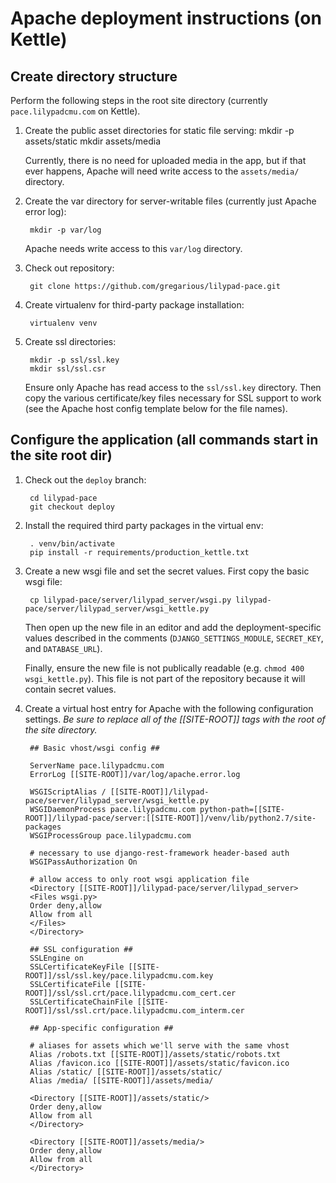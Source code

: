 # Apache deployment instructions (on Kettle)

## Create directory structure

Perform the following steps in the root site directory (currently `pace.lilypadcmu.com` on Kettle).

1. Create the public asset directories for static file serving:
        mkdir -p assets/static
        mkdir assets/media

    Currently, there is no need for uploaded media in the app, but if that ever happens, Apache
    will need write access to the `assets/media/` directory.

2. Create the var directory for server-writable files (currently just Apache error log):

        mkdir -p var/log

    Apache needs write access to this `var/log` directory.

3. Check out repository:

        git clone https://github.com/gregarious/lilypad-pace.git

4. Create virtualenv for third-party package installation:

        virtualenv venv

5. Create ssl directories:

        mkdir -p ssl/ssl.key
        mkdir ssl/ssl.csr

    Ensure only Apache has read access to the `ssl/ssl.key` directory. Then copy the various
    certificate/key files necessary for SSL support to work (see the Apache host config template
    below for the file names).

## Configure the application (all commands start in the site root dir)

1. Check out the `deploy` branch:

        cd lilypad-pace
        git checkout deploy

2. Install the required third party packages in the virtual env:

        . venv/bin/activate
        pip install -r requirements/production_kettle.txt

3. Create a new wsgi file and set the secret values. First copy the basic wsgi file:

        cp lilypad-pace/server/lilypad_server/wsgi.py lilypad-pace/server/lilypad_server/wsgi_kettle.py

    Then open up the new file in an editor and add the deployment-specific values described in the comments (`DJANGO_SETTINGS_MODULE`, `SECRET_KEY`, and `DATABASE_URL`).

    Finally, ensure the new file is not publically readable (e.g. `chmod 400 wsgi_kettle.py`). This file is not part of the repository because it will contain secret values.

4. Create a virtual host entry for Apache with the following configuration settings. *Be sure to replace all of the [[SITE-ROOT]] tags with the root of the site directory.*

        ## Basic vhost/wsgi config ##

        ServerName pace.lilypadcmu.com
        ErrorLog [[SITE-ROOT]]/var/log/apache.error.log

        WSGIScriptAlias / [[SITE-ROOT]]/lilypad-pace/server/lilypad_server/wsgi_kettle.py
        WSGIDaemonProcess pace.lilypadcmu.com python-path=[[SITE-ROOT]]/lilypad-pace/server:[[SITE-ROOT]]/venv/lib/python2.7/site-packages
        WSGIProcessGroup pace.lilypadcmu.com

        # necessary to use django-rest-framework header-based auth
        WSGIPassAuthorization On

        # allow access to only root wsgi application file
        <Directory [[SITE-ROOT]]/lilypad-pace/server/lilypad_server>
        <Files wsgi.py>
        Order deny,allow
        Allow from all
        </Files>
        </Directory>

        ## SSL configuration ##
        SSLEngine on
        SSLCertificateKeyFile [[SITE-ROOT]]/ssl/ssl.key/pace.lilypadcmu.com.key
        SSLCertificateFile [[SITE-ROOT]]/ssl/ssl.crt/pace.lilypadcmu.com_cert.cer
        SSLCertificateChainFile [[SITE-ROOT]]/ssl/ssl.crt/pace.lilypadcmu.com_interm.cer

        ## App-specific configuration ##

        # aliases for assets which we'll serve with the same vhost
        Alias /robots.txt [[SITE-ROOT]]/assets/static/robots.txt
        Alias /favicon.ico [[SITE-ROOT]]/assets/static/favicon.ico
        Alias /static/ [[SITE-ROOT]]/assets/static/
        Alias /media/ [[SITE-ROOT]]/assets/media/

        <Directory [[SITE-ROOT]]/assets/static/>
        Order deny,allow
        Allow from all
        </Directory>

        <Directory [[SITE-ROOT]]/assets/media/>
        Order deny,allow
        Allow from all
        </Directory>

